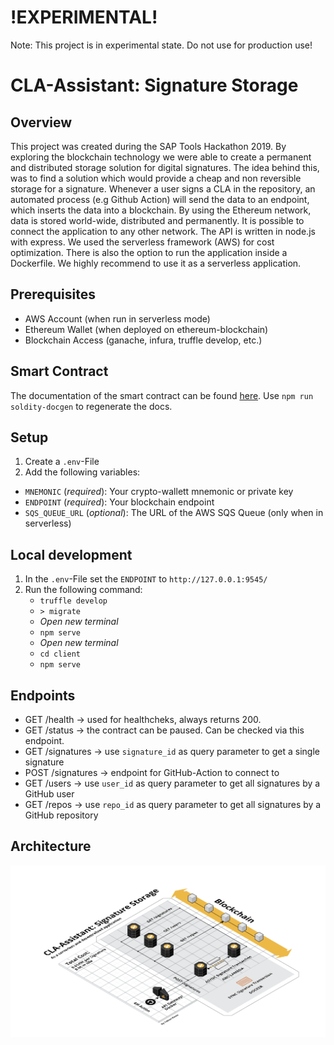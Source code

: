 # !EXPERIMENTAL!
Note: This project is in experimental state. Do not use for production use!
# CLA-Assistant: Signature Storage

## Overview

This project was created during the SAP Tools Hackathon 2019. By exploring the blockchain technology we were able to
create a permanent and distributed storage solution for digital signatures. The idea behind this, was to find a solution
which would provide a cheap and non reversible storage for a signature. Whenever a user signs a CLA in the repository, 
an automated process (e.g Github Action) will send the data to an endpoint, which inserts the data into a blockchain. 
By using the Ethereum network, data is stored world-wide, distributed and permanently. 
It is possible to connect the application to any other network. The API is written in node.js with express. 
We used the serverless framework (AWS) for cost optimization. 
There is also the option to run the application inside a Dockerfile. We highly recommend to use it as a serverless application.

## Prerequisites

- AWS Account (when run in serverless mode)
- Ethereum Wallet (when deployed on ethereum-blockchain)
- Blockchain Access (ganache, infura, truffle develop, etc.)

## Smart Contract

The documentation of the smart contract can be found [here](./docs/index.md).
Use `npm run soldity-docgen` to regenerate the docs.

## Setup

1. Create a `.env`-File
2. Add the following variables:
* `MNEMONIC` (_required_): Your crypto-wallett mnemonic or private key
* `ENDPOINT` (_required_): Your blockchain endpoint
* `SQS_QUEUE_URL` (_optional_): The URL of the AWS SQS Queue (only when in serverless)

## Local development
1. In the `.env`-File set the `ENDPOINT` to `http://127.0.0.1:9545/`
2. Run the following command:
    * `truffle develop`
    * `> migrate`
    * _Open new terminal_ 
    * `npm serve`
    * _Open new terminal_
    * `cd client`
    * `npm serve`

## Endpoints

- GET /health -> used for healthcheks, always returns 200.
- GET /status -> the contract can be paused. Can be checked via this endpoint.
- GET /signatures -> use `signature_id` as query parameter to get a single signature
- POST /signatures -> endpoint for GitHub-Action to connect to
- GET /users -> use `user_id` as query parameter to get all signatures by a GitHub user
- GET /repos -> use `repo_id` as query parameter to get all signatures by a GitHub repository

## Architecture

![Signature Storage](./docs/architecture.png "Architecture")
